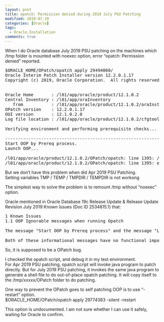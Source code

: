 ```yaml
---
layout: post
title: opatch: Permission denied during 2019 July PSU Patching
modified: 2019-07-19
categories: [Oracle]
tags: 
  - Oracle.Installation
comments: true
---
```


When I do Oracle database July 2019 PSU patching on the machines which /tmp folder is mounted with noexec option, error “opatch: Permission denied” reported.
<pre class="prettyprint lang-sql linenums=1 ">
$ORACLE_HOME/OPatch/opatch apply 29494060/
Oracle Interim Patch Installer version 12.2.0.1.17
Copyright (c) 2019, Oracle Corporation.  All rights reserved.


Oracle Home       : /l01/app/oracle/product/12.1.0.2
Central Inventory : /l01/app/oraInventory
   from           : /l01/app/oracle/product/12.1.0.2/oraInst.loc
OPatch version    : 12.2.0.1.17
OUI version       : 12.1.0.2.0
Log file location : /l01/app/oracle/product/12.1.0.2/cfgtoollogs/opatch/opatch2019-07-19_11-21-09AM_1.log

Verifying environment and performing prerequisite checks...

--------------------------------------------------------------------------------
Start OOP by Prereq process.
Launch OOP...

/l01/app/oracle/product/12.1.0.2/OPatch/opatch: line 1395: /tmp/oracle-home-1563549677485107/OPatch/opatch: Permission denied
/l01/app/oracle/product/12.1.0.2/OPatch/opatch: line 1395: exec: /tmp/oracle-home-1563549677485107/OPatch/opatch: cannot execute: Permission denied
</pre>

But we don’t have this problem when did Apr 2019 PSU Patching. <br/>
Setting variables TMP / TEMP / TMPDIR / TEMPDIR is not workong

The simplest way to solve the problem is to remount /tmp without “noexec” option.

Oracle mentioned in Oracle Database 19c Release Update & Release Update Revision July 2019 Known Issues (Doc ID 2534815.1) that:
<pre class="prettyprint lang-sql linenums=1 ">
1 Known Issues
1.1 OOP Ignorable messages when running Opatch

The message "Start OOP by Prereq process" and the message "Launch OOP..." prints on console during 19.4.0.0.190716 DB RU rollback using the specified Opatch 12.2.0.1.17 release.

Both of these informational messages have no functional impact to the rollback flow and are printed in error. Please ignore them. The issue will be corrected with the next version of Opatch 12.2.0.1.18 release.
</pre>

So, it is supposed to be a OPatch bug.<br/>

I checked the opatch script, and debug it in my test environment.<br/>
For Apr 2019 PSU patching, opatch script will invoke java program to patch directly. But for July 2019 PSU patching, it invokes the same java program to generate a shell file to do out-of-place opatch patching. It will copy itself to the /tmp/xxxxx/OPatch folder to do patching.

One way to prevent the OPatch goes to self patching OOP is to use “-restart” option.<br/>
	$ORACLE_HOME/OPatch/opatch apply 29774383 -silent -restart

This option is undocumented. I am not sure whether I can use it safely, waiting for Oracle to confirm.











